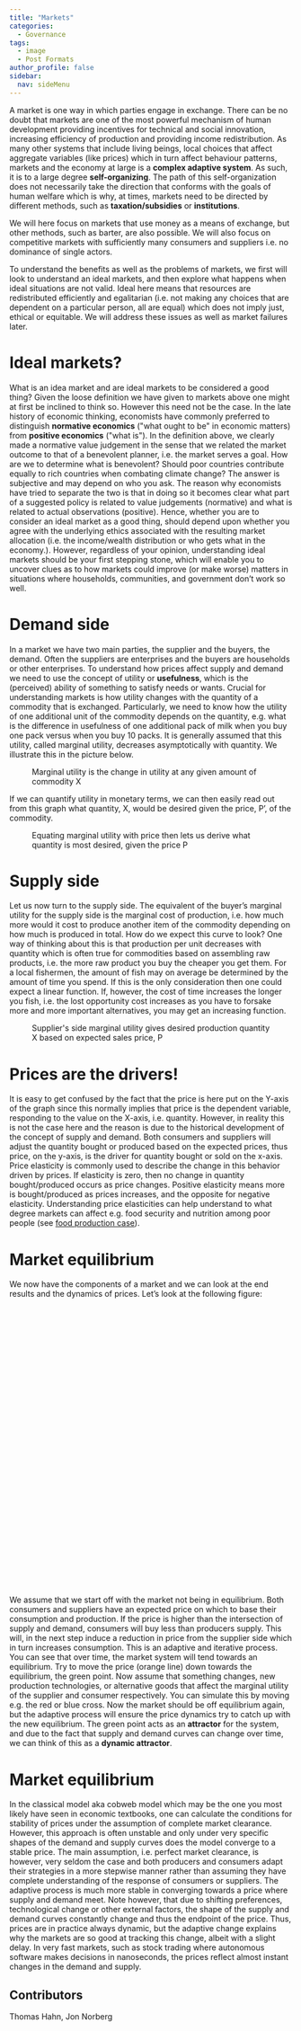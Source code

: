 ```yaml
---
title: "Markets"
categories:
  - Governance
tags:
  - image
  - Post Formats
author_profile: false
sidebar:
  nav: sideMenu
---
```



A market is one way in which parties engage in exchange. There can be no doubt that markets are one of the most powerful mechanism of human development providing incentives for technical and social innovation, increasing efficiency of production and providing income redistribution. As many other systems that include living beings, local choices that affect aggregate variables (like prices) which in turn affect behaviour patterns, markets and the economy at large is a **complex adaptive system**. As such, it is to a large degree **self-organizing**. The path of this self-organization does not necessarily take the direction that conforms with the goals of human welfare which is why, at times, markets need to be directed by different methods, such as **taxation/subsidies** or **institutions**.

We will here focus on markets that use money as a means of exchange, but other methods, such as barter, are also possible. We will also focus on competitive markets with sufficiently many consumers and suppliers i.e. no dominance of single actors.

To understand the benefits as well as the problems of markets, we first will look to understand an ideal markets, and then explore what happens when ideal situations are not valid. Ideal here means that resources are redistributed efficiently and egalitarian (i.e. not making any choices that are dependent on a particular person, all are equal) which does not imply just, ethical or equitable. We will address these issues as well as market failures later.

# Ideal markets?

What is an idea market and are ideal markets to be considered a good thing? Given the loose definition we have given to markets above one might at first be inclined to think so. However this need not be the case. In the late history of economic thinking, economists have commonly preferred to distinguish **normative economics** ("what ought to be" in economic matters) from **positive economics** ("what is"). In the definition above, we clearly made a normative value judgement in the sense that we related the market outcome to that of a benevolent planner, i.e. the market serves a goal. How are we to determine what is benevolent? Should poor countries contribute equally to rich countries when combating climate change? The answer is subjective and may depend on who you ask. The reason why economists have tried to separate the two is that in doing so it becomes clear what part of a suggested policy is related to value judgements (normative) and what is related to actual observations (positive). Hence, whether you are to consider an ideal market as a good thing, should depend upon whether you agree with the underlying ethics associated with the resulting market allocation (i.e. the income/wealth distribution or who gets what in the economy.). However, regardless of your opinion, understanding ideal markets should be your first stepping stone, which will enable you to uncover clues as to how markets could improve (or make worse) matters in situations where households, communities, and government don’t work so well.

# Demand side

In a market we have two main parties, the supplier and the buyers, the demand. Often the suppliers are enterprises and the buyers are households or other enterprises. To understand how prices affect supply and demand we need to use the concept of utility or **usefulness**, which is the (perceived) ability of something to satisfy needs or wants. Crucial for understanding markets is how utility changes with the quantity of a commodity that is exchanged. Particularly, we need to know how the utility of one additional unit of the commodity depends on the quantity, e.g. what is the difference in usefulness of one additional pack of milk when you buy one pack versus when you buy 10 packs. It is generally assumed that this utility, called marginal utility, decreases asymptotically with quantity. We illustrate this in the picture below.

<figure class="align-center">
  <img src="{{ site.url }}{{ site.baseurl }}/assets/images/MarginalUtility.png" alt="">
  <figcaption>Marginal utility is the change in utility at any given amount of commodity X</figcaption>
</figure>

If we can quantify utility in monetary terms, we can then easily read out from this graph what quantity, X, would be desired given the price, P’, of the commodity.

<figure class="align-center">
  <img src="{{ site.url }}{{ site.baseurl }}/assets/images/PriceMarginalUtility.png" alt="">
  <figcaption>Equating marginal utility with price then lets us derive what quantity is most desired, given the price P</figcaption>
</figure>

# Supply side
Let us now turn to the supply side. The equivalent of the buyer’s marginal utility for the supply side is the marginal cost of production, i.e. how much more would it cost to produce another item of the commodity depending on how much is produced in total. How do we expect this curve to look? One way of thinking about this is that production per unit decreases with quantity which is often true for commodities based on assembling raw products, i.e. the more raw product you buy the cheaper you get them. For a local fishermen, the amount of fish may on average be determined by the amount of time you spend. If this is the only consideration then one could expect a linear function. If, however, the cost of time increases the longer you fish, i.e. the lost opportunity cost increases as you have to forsake more and more important alternatives, you may get an increasing function.

<figure class="align-center">
  <img src="{{ site.url }}{{ site.baseurl }}/assets/images/SupplyMarginal.png" alt="">
  <figcaption>Supplier's side marginal utility gives desired production quantity X based on expected sales price, P</figcaption>
</figure>


# Prices are the drivers!
It is easy to get confused by the fact that the price is here put on the Y-axis of the graph since this normally implies that price is the dependent variable, responding to the value on the X-axis, i.e. quantity. However, in reality this is not the case here and the reason is due to the historical development of the concept of supply and demand. Both consumers and suppliers will adjust the quantity bought or produced based on the expected prices, thus price, on the y-axis, is the driver for quantity bought or sold on the x-axis. Price elasticity is commonly used to describe the change in this behavior driven by prices. If elasticity is zero, then no change in quantity bought/produced occurs as price changes. Positive elasticity means more is bought/produced as prices increases, and the opposite for negative elasticity. Understanding price elasticities can help understand to what degree markets can affect e.g. food security and nutrition among poor people (see [food production case](foodproduction.html)).

# Market equilibrium

We now have the components of a market and we can look at the end results and the dynamics of prices. Let’s look at the following figure:

<div id="box"></div>


We assume that we start off with the market not being in equilibrium. Both consumers and suppliers have an expected price on which to base their consumption and production. If the price is higher than the intersection of supply and demand, consumers will buy less than producers supply. This will, in the next step induce a reduction in price from the supplier side which in turn increases consumption. This is an adaptive and iterative process. You can see that over time, the market system will tend towards an equilibrium. Try to move the price (orange line) down towards the equilibrium, the green point. Now assume that something changes, new production technologies, or alternative goods that affect the marginal utility of the supplier and consumer respectively. You can simulate this by moving e.g. the red or blue cross. Now the market should be off equilibrium again, but the adaptive process will ensure the price dynamics try to catch up with the new equilibrium. The green point acts as an **attractor** for the system, and due to the fact that supply and demand curves can change over time, we can think of this as a **dynamic attractor**.

# Market equilibrium

In the classical model aka cobweb model which may be the one you most likely have seen in economic textbooks, one can calculate the conditions for stability of prices under the assumption of complete market clearance. However, this approach is often unstable and only under very specific shapes of the demand and supply curves does the model converge to a stable price. The main assumption, i.e. perfect market clearance, is however, very seldom the case and both producers and consumers adapt their strategies in a more stepwise manner rather than assuming they have complete understanding of the response of consumers or suppliers. The adaptive process is much more stable in converging towards a price where supply and demand meet. Note however, that due to shifting preferences, technological change or other external factors, the shape of the supply and demand curves constantly change and thus the endpoint of the price. Thus, prices are in practice always dynamic, but the adaptive change explains why the markets are so good at tracking this change, albeit with a slight delay. In very fast markets, such as stock trading where autonomous software makes decisions in nanoseconds, the prices reflect almost instant changes in the demand and supply.

## Contributors

Thomas Hahn, Jon Norberg


<script src="https://jsxgraph.uni-bayreuth.de/distrib/jsxgraphcore.js"></script>
<style>
#box {
    width:700px;
    height:500px;
    margin: 0 4em 1em 0;
    float: left;
}

  .JXGtext {
    background-color:transparent;
    font-family: Arial, Helvetica, Geneva;
    font-size:11px;
    padding:0px;
    margin:0px;
  }
</style>
<script>
JXG.Options.axis.ticks.majorHeight = 40; // removes larger grid
JXG.Options.axis.ticks.drawLabels = false;
JXG.Options.axis.ticks.insertTicks = false;
JXG.Options.axis.lastArrow = false;
var b = JXG.JSXGraph.initBoard('box', {boundingbox: [-0.1, 1.1, 1.1, -0.1], axis: true,showNavigation:false,showCopyright:false});
var q=2
var col1='silver'
var col2='grey'
var p = b.create('line',[[0,0.75],[1,0.75]],{label: { position: 'lft'}, withLabel: true, font: 'helvetica',name:"Price", strokecolor:'orange', dash:2} );//{ position: 'lft'}, name="Price",strokeColor:'orange',dash:2,withLabel: true}



var p1 = b.create('point',[0,1],{size:1,strokeColor:col1,fillColor:col1,withLabel:false});
var p2 = b.create('point',[1,0],{size:1,strokeColor:col1,fillColor:col1,withLabel:false});
var p3 = b.create('point',[1,1],{size:1,strokeColor:col1,fillColor:col1,withLabel:false});
var p4 = b.create('point',[0,0.3],{size:1,strokeColor:col1,fillColor:col1,withLabel:false});
var q1 = b.create('point',[0.6,0.3],{size:5,fillColor:'red', name:'Demand', labelColor:col2,face:'+',label:{strokeColor:'red'}});
var q2 = b.create('point',[0.6,0.6],{size:5,fillColor:'blue',strokeColor:'blue', name:'Supply',face:'+',label:{strokeColor:'blue'}});
var Demand = b.create('curve', JXG.Math.Numerics.bezier([p1,q1,q1,p2]),{strokecolor:'red', strokeWidth:3});
var Supply = b.create('curve', JXG.Math.Numerics.bezier([p3,q2,q2,p4]),{strokecolor:'blue', strokeWidth:3});

var Di = b.create('intersection', [Demand, p, 0],{withLabel:false});
var Si = b.create('intersection', [Supply, p, 0],{strokeColor:'blue',fillColor:'blue',withLabel:false});
var SD = b.create('intersection', [Supply, Demand, 0],{size:3,strokeColor:'green',fillColor:'green',withLabel:false});

var hD = b.create('point',[function(){ return (SD.X()+Di.X())/2;},function(){ return Di.Y();}],{size:0,withLabel:false});
var hS = b.create('point',[function(){ return (SD.X()+Si.X())/2;},function(){ return Si.Y();}],{size:0,withLabel:false});
var hD0 = b.create('point',[function(){ return (SD.X()+Di.X())/2;},0],{size:3, fillColor:'red',withLabel:true,name:'Q next',strokeColor:'red',label: { offset:[-10,-20]}});
var hS0 = b.create('point',[function(){ return (SD.X()+Si.X())/2;},0],{size:3,fillColor:'blue',strokeColor:'blue',withLabel:true, name:'Q next',label: { offset:[-10,-20]}});
var Di0 = b.create('point',[function(){ return (Di.X());},0],{name:'Q now',size:3,fillColor:'red',withLabel:true,label: { offset:[-10,20]}});
var Si0 = b.create('point',[function(){ return (Si.X());},0],{name:'Q now',size:3,fillcolor:'blue', strokeColor:'blue',withLabel:true,label: { offset:[-10,20]}});

var rD = b.create('segment', [Di, hD],{strokecolor:'silver', lastArrow:true, name: "Incentive",withLabel:false});
var rS = b.create('segment', [Si, hS],{strokecolor:'silver', lastArrow:true, name: "Supplyer response",withLabel:false});
var rDV = b.create('segment',[hD,hD0],{strokecolor:'silver', lastArrow:false, dash:2});
var rDV = b.create('segment',[hS,hS0],{strokecolor:'silver', lastArrow:false, dash:2});
var rDV = b.create('segment',[Di,Di0],{strokecolor:'silver', lastArrow:false, dash:2});
var rDV = b.create('segment',[Si,Si0],{strokecolor:'silver', lastArrow:false, dash:2});
// var perp1 = b.create('perpendicular', [p, i,0],{strokecolor:'none'});
// var Int1 = b.create('intersection', [Supply,perp1,0],{size:1,strokeColor:col2,fillColor:col2,withLabel:false});
// var perp2 = b.create('perpendicular', [perp1, Int1,0],{strokecolor:'none'});
// var Int2 = b.create('intersection', [Demand,perp2,0],{size:1,strokeColor:col2,fillColor:col2,withLabel:false});
// var perp3 = b.create('perpendicular', [perp2, Int2,0],{strokecolor:'none'});
// var Int3 = b.create('intersection', [Supply,perp3,0],{size:1,strokeColor:col2,fillColor:col2,withLabel:false});
// var perp4 = b.create('perpendicular', [perp3, Int3,0],{strokecolor:'none'});
// var Int4 = b.create('intersection', [Demand,perp4,0],{size:1,strokeColor:col2,fillColor:col2,withLabel:false});
// var l1 = b.create('segment', [Int1, Int2],{strokecolor:'silver', dash:2,lastArrow:true});
// var l2 = b.create('segment', [i, Int1],{strokecolor:'silver', dash:2,lastArrow:true});
// var l3 = b.create('segment', [Int2, Int3],{strokecolor:'silver', dash:2,lastArrow:true});
// var l4 = b.create('segment', [Int3, Int4],{strokecolor:'silver', dash:2,lastArrow:true});
// var mp1=b.create('midpoint',[l1],{name:'test',size:0})


</script>
